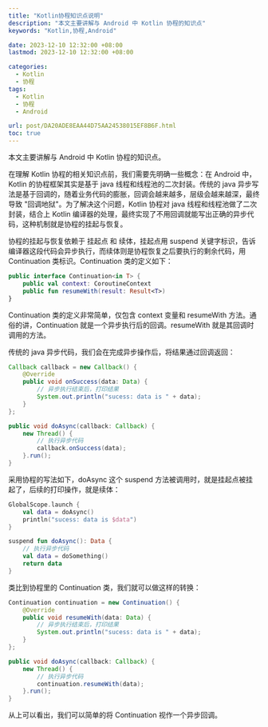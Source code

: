 ```yaml
---
title: "Kotlin协程知识点说明"
description: "本文主要讲解与 Android 中 Kotlin 协程的知识点"
keywords: "Kotlin,协程,Android"

date: 2023-12-10 12:32:00 +08:00
lastmod: 2023-12-10 12:32:00 +08:00

categories:
  - Kotlin
  - 协程
tags:
  - Kotlin
  - 协程
  - Android

url: post/DA20ADE8EAA44D75AA24538015EF8B6F.html
toc: true
---
```


本文主要讲解与 Android 中 Kotlin 协程的知识点。

<!--More-->

在理解 Kotlin 协程的相关知识点前，我们需要先明确一些概念：在 Android 中，Kotlin 的协程框架其实是基于 java 线程和线程池的二次封装。传统的 java 异步写法是基于回调的，随着业务代码的膨胀，回调会越来越多，层级会越来越深，最终导致 "回调地狱"。为了解决这个问题，Kotlin 协程对 java 线程和线程池做了二次封装，结合上 Kotlin 编译器的处理，最终实现了不用回调就能写出正确的异步代码，这种机制就是协程的挂起与恢复。

协程的挂起与恢复依赖于 挂起点 和 续体，挂起点用 suspend 关键字标识，告诉编译器这段代码会异步执行，而续体则是协程恢复之后要执行的剩余代码，用 Continuation 类标识。Continuation 类的定义如下：

```kotlin
public interface Continuation<in T> {
    public val context: CoroutineContext
    public fun resumeWith(result: Result<T>)
}
```

Continuation 类的定义非常简单，仅包含 context 变量和 resumeWith 方法。通俗的讲，Continuation 就是一个异步执行后的回调。resumeWith 就是其回调时调用的方法。

传统的 java 异步代码，我们会在完成异步操作后，将结果通过回调返回：

```java
Callback callback = new Callback() {
    @Override
    public void onSuccess(data: Data) {
        // 异步执行结束后，打印结果
        System.out.println("sucess: data is " + data);
    }
};

public void doAsync(callback: Callback) {
    new Thread() {
        // 执行异步代码
        callback.onSuccess(data);
    }.run();
}
```

采用协程的写法如下，doAsync 这个 suspend 方法被调用时，就是挂起点被挂起了，后续的打印操作，就是续体：

```kotlin
GlobalScope.launch {
    val data = doAsync()
    println("sucess: data is $data")
}

suspend fun doAsync(): Data {
    // 执行异步代码
    val data = doSomething()
    return data
}
```

类比到协程里的 Continuation 类，我们就可以做这样的转换：

```java
Continuation continuation = new Continuation() {
    @Override
    public void resumeWith(data: Data) {
        // 异步执行结束后，打印结果
        System.out.println("sucess: data is " + data);
    }
};

public void doAsync(callback: Callback) {
    new Thread() {
        // 执行异步代码
        continuation.resumeWith(data);
    }.run();
}
```

从上可以看出，我们可以简单的将 Continuation 视作一个异步回调。